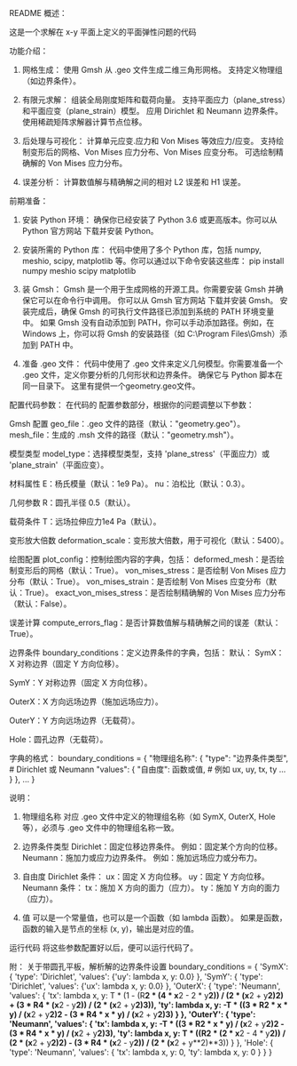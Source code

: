 README
概述：

这是一个求解在 x-y 平面上定义的平面弹性问题的代码

功能介绍：

1. 网格生成：
使用 Gmsh 从 .geo 文件生成二维三角形网格。
支持定义物理组（如边界条件）。

2. 有限元求解：
组装全局刚度矩阵和载荷向量。
支持平面应力（plane_stress）和平面应变（plane_strain）模型。
应用 Dirichlet 和 Neumann 边界条件。
使用稀疏矩阵求解器计算节点位移。

3. 后处理与可视化：
计算单元应变.应力和 Von Mises 等效应力/应变。
支持绘制变形后的网格、Von Mises 应力分布、Von Mises 应变分布。
可选绘制精确解的 Von Mises 应力分布。

4. 误差分析：
计算数值解与精确解之间的相对 L2 误差和 H1 误差。

前期准备：
1. 安装 Python 环境：
确保你已经安装了 Python 3.6 或更高版本。你可以从 Python 官方网站 下载并安装 Python。

2. 安装所需的 Python 库：
代码中使用了多个 Python 库，包括 numpy, meshio, scipy, matplotlib 等。你可以通过以下命令安装这些库：
pip install numpy meshio scipy matplotlib

3. 装 Gmsh：
Gmsh 是一个用于生成网格的开源工具。你需要安装 Gmsh 并确保它可以在命令行中调用。
你可以从 Gmsh 官方网站 下载并安装 Gmsh。
安装完成后，确保 Gmsh 的可执行文件路径已添加到系统的 PATH 环境变量中。
如果 Gmsh 没有自动添加到 PATH，你可以手动添加路径。例如，在 Windows 上，你可以将 Gmsh 的安装路径（如 C:\Program Files\Gmsh）添加到 PATH 中。

4. 准备 .geo 文件：
代码中使用了 .geo 文件来定义几何模型。你需要准备一个 .geo 文件，定义你要分析的几何形状和边界条件。
确保它与 Python 脚本在同一目录下。
这里有提供一个geometry.geo文件。

配置代码参数：
在代码的 配置参数部分，根据你的问题调整以下参数：

Gmsh 配置
geo_file：.geo 文件的路径（默认："geometry.geo"）。
mesh_file：生成的 .msh 文件的路径（默认："geometry.msh"）。

模型类型
model_type：选择模型类型，支持 'plane_stress'（平面应力）或 'plane_strain'（平面应变）。

材料属性
E：杨氏模量（默认：1e9 Pa）。
nu：泊松比（默认：0.3）。

几何参数
R：圆孔半径 0.5（默认）。

载荷条件
T：远场拉伸应力1e4 Pa（默认）。

变形放大倍数
deformation_scale：变形放大倍数，用于可视化（默认：5400）。

绘图配置
plot_config：控制绘图内容的字典，包括：
deformed_mesh：是否绘制变形后的网格（默认：True）。
von_mises_stress：是否绘制 Von Mises 应力分布（默认：True）。
von_mises_strain：是否绘制 Von Mises 应变分布（默认：True）。
exact_von_mises_stress：是否绘制精确解的 Von Mises 应力分布（默认：False）。

误差计算
compute_errors_flag：是否计算数值解与精确解之间的误差（默认：True）。

边界条件
boundary_conditions：定义边界条件的字典，包括：
默认：
SymX：X 对称边界（固定 Y 方向位移）。

SymY：Y 对称边界（固定 X 方向位移）。

OuterX：X 方向远场边界（施加远场应力）。

OuterY：Y 方向远场边界（无载荷）。

Hole：圆孔边界（无载荷）。

字典的格式：
boundary_conditions = {
    "物理组名称": {
        "type": "边界条件类型",  # Dirichlet 或 Neumann
        "values": {
            "自由度": 函数或值,  # 例如 ux, uy, tx, ty
            ...
        }
    },
    ...
}

说明：
1. 物理组名称
对应 .geo 文件中定义的物理组名称（如 SymX, OuterX, Hole 等），必须与 .geo 文件中的物理组名称一致。

2. 边界条件类型
Dirichlet：固定位移边界条件。
例如：固定某个方向的位移。
Neumann：施加力或应力边界条件。
例如：施加远场应力或分布力。

3. 自由度
Dirichlet 条件：
ux：固定 X 方向位移。
uy：固定 Y 方向位移。
Neumann 条件：
tx：施加 X 方向的面力（应力）。
ty：施加 Y 方向的面力（应力）。

4. 值
可以是一个常量值，也可以是一个函数（如 lambda 函数）。
如果是函数，函数的输入是节点的坐标 (x, y)，输出是对应的值。

运行代码
将这些参数配置好以后，便可以运行代码了。

附：
关于带圆孔平板，解析解的边界条件设置
boundary_conditions = {
    'SymX': {
        'type': 'Dirichlet',
        'values': {'uy': lambda x, y: 0.0}
    },
    'SymY': {
        'type': 'Dirichlet',
        'values': {'ux': lambda x, y: 0.0}
    },
    'OuterX': {
        'type': 'Neumann',
        'values': {
            'tx': lambda x, y: T * (1 - (R**2 * (4 * x**2 - 2 * y**2)) / (2 * (x**2 + y**2)**2) + (3 * R**4 * (x**2 - y**2)) / (2 * (x**2 + y**2)**3)),
            'ty': lambda x, y: -T * ((3 * R**2 * x * y) / (x**2 + y**2)**2 - (3 * R**4 * x * y) / (x**2 + y**2)**3)
        }
    },
    'OuterY': {
        'type': 'Neumann',
        'values': {
            'tx': lambda x, y: -T * ((3 * R**2 * x * y) / (x**2 + y**2)**2 - (3 * R**4 * x * y) / (x**2 + y**2)**3),
            'ty': lambda x, y: T * ((R**2 * (2 * x**2 - 4 * y**2)) / (2 * (x**2 + y**2)**2) - (3 * R**4 * (x**2 - y**2)) / (2 * (x**2 + y**2)**3))
        }
    },
    'Hole': {
        'type': 'Neumann',
        'values': {
            'tx': lambda x, y: 0,
            'ty': lambda x, y: 0
        }
    }
}





